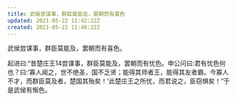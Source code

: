 ```yaml
---
title: 武侯尝谋事，群臣莫能及，罢朝而有喜色
updated: 2021-05-22 11:42:22Z
created: 2021-05-22 11:40:22Z
---
```


武侯尝谋事，群臣莫能及，罢朝而有喜色。

起进曰:“昔楚庄王14尝谋事，群臣莫能及，罢朝而有忧色。申公问曰:君有忧色何也？曰:‘寡人闻之，世不绝圣，国不乏贤；能得其师者王，能得其友者霸。今寡人不才，而群臣莫及者，楚国其殆矣！’此楚庄王之所忧，而君说之，臣窃惧矣！”于是武侯有惭色。

